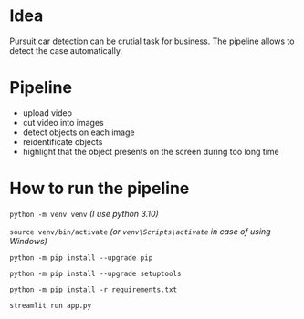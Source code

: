 # Idea
Pursuit car detection can be crutial task for business. The pipeline allows to detect the case automatically.

# Pipeline
- upload video
- cut video into images
- detect objects on each image
- reidentificate objects
- highlight that the object presents on the screen during too long time

# How to run the pipeline
```python -m venv venv``` *(I use python 3.10)*

```source venv/bin/activate``` *(or ```venv\Scripts\activate``` in case of using Windows)*

```
python -m pip install --upgrade pip

python -m pip install --upgrade setuptools

python -m pip install -r requirements.txt

streamlit run app.py
```